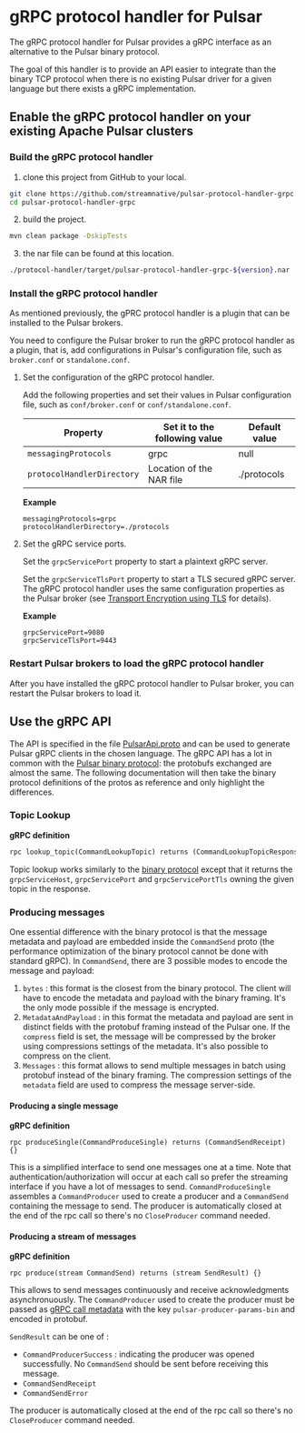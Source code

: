 # gRPC protocol handler for Pulsar

The gRPC protocol handler for Pulsar provides a gRPC interface as an alternative to the Pulsar binary protocol.

The goal of this handler is to provide an API easier to integrate than the binary TCP protocol when there is no existing Pulsar driver for a given language but there exists a gRPC implementation.

## Enable the gRPC protocol handler on your existing Apache Pulsar clusters

### Build the gRPC protocol handler

1. clone this project from GitHub to your local.
```bash
git clone https://github.com/streamnative/pulsar-protocol-handler-grpc.git
cd pulsar-protocol-handler-grpc
```

2. build the project.
```bash
mvn clean package -DskipTests
```

3. the nar file can be found at this location.
```bash
./protocol-handler/target/pulsar-protocol-handler-grpc-${version}.nar
```

### Install the gRPC protocol handler

As mentioned previously, the gPRC protocol handler is a plugin that can be installed to the Pulsar brokers.

You need to configure the Pulsar broker to run the gRPC protocol handler as a plugin, that is, add configurations in Pulsar's configuration file, such as `broker.conf` or `standalone.conf`.

1. Set the configuration of the gRPC protocol handler.

    Add the following properties and set their values in Pulsar configuration file, such as `conf/broker.conf` or `conf/standalone.conf`.
    
    Property | Set it to the following value | Default value
    |---|---|---
    `messagingProtocols` | grpc | null
    `protocolHandlerDirectory`| Location of the NAR file | ./protocols
    
    **Example**

    ```
    messagingProtocols=grpc
    protocolHandlerDirectory=./protocols
    ```

2. Set the gRPC service ports.

    Set the `grpcServicePort` property to start a plaintext gRPC server.
    
    Set the `grpcServiceTlsPort` property to start a TLS secured gRPC server.
    The gRPC protocol handler uses the same configuration properties as the Pulsar broker (see [Transport Encryption using TLS](https://pulsar.apache.org/docs/en/security-tls-transport/) for details).

    **Example**

    ```
    grpcServicePort=9080
    grpcServiceTlsPort=9443
    ```

### Restart Pulsar brokers to load the gRPC protocol handler

After you have installed the gRPC protocol handler to Pulsar broker, you can restart the Pulsar brokers to load it.

## Use the gRPC API

The API is specified in the file [PulsarApi.proto]( protocol-handler/src/main/proto/PulsarApi.proto) and can be used to generate Pulsar gRPC clients in the chosen language.
The gRPC API has a lot in common with the [Pulsar binary protocol](https://pulsar.apache.org/docs/en/develop-binary-protocol/): the protobufs exchanged are almost the same. The following documentation will then take the binary protocol definitions of the protos as reference and only highlight the differences.

### Topic Lookup

**gRPC definition**
```protobuf
rpc lookup_topic(CommandLookupTopic) returns (CommandLookupTopicResponse) {}
```
Topic lookup works similarly to the [binary protocol](https://pulsar.apache.org/docs/en/develop-binary-protocol/#topic-lookup) except that it returns the `grpcServiceHost`, `grpcServicePort` and `grpcServicePortTls` owning the given topic in the response.

### Producing messages

One essential difference with the binary protocol is that the message metadata and payload are embedded inside the `CommandSend` proto (the performance optimization of the binary protocol cannot be done with standard gRPC).
In `CommandSend`, there are 3 possible modes to encode the message and payload:

1. `bytes` : this format is the closest from the binary protocol. The client will have to encode the metadata and payload with the binary framing. It's the only mode possible if the message is encrypted.
2. `MetadataAndPayload` : in this format the metadata and payload are sent in distinct fields with the protobuf framing instead of the Pulsar one. If the `compress` field is set, the message will be compressed by the broker using compressions settings of the metadata. It's also possible to compress on the client.
3. `Messages` : this format allows to send multiple messages in batch using protobuf instead of the binary framing. The compression settings of the `metadata` field are used to compress the message server-side.

#### Producing a single message

**gRPC definition**
```
rpc produceSingle(CommandProduceSingle) returns (CommandSendReceipt) {}
```
This is a simplified interface to send one messages one at a time. Note that authentication/authorization will occur at each call so prefer the streaming interface if you have a lot of messages to send.
`CommandProduceSingle` assembles a `CommandProducer` used to create a producer and a `CommandSend` containing the message to send.
The producer is automatically closed at the end of the rpc call so there's no `CloseProducer` command needed.

#### Producing a stream of messages

**gRPC definition**
```
rpc produce(stream CommandSend) returns (stream SendResult) {}
```
This allows to send messages continuously and receive acknowledgments asynchronuously.
The `CommandProducer` used to create the producer must be passed as [gRPC call metadata](https://grpc.io/docs/what-is-grpc/core-concepts/#metadata) with the key `pulsar-producer-params-bin` and encoded in protobuf.

`SendResult` can be one of :
* `CommandProducerSuccess` : indicating the producer was opened successfully. No `CommandSend` should be sent before receiving this message.
* `CommandSendReceipt`
* `CommandSendError`

The producer is automatically closed at the end of the rpc call so there's no `CloseProducer` command needed.
